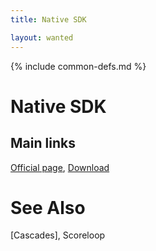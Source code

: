 ```yaml
---
title: Native SDK

layout: wanted
---
```

{% include common-defs.md %}

# Native SDK

## Main links

[Official page](https://developer.blackberry.com/native/),
[Download](https://developer.blackberry.com/native/download/)

# See Also
[Cascades], Scoreloop
